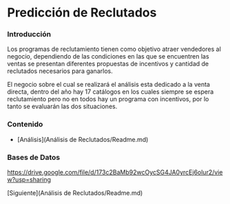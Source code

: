 # Predicción de Reclutados

### Introducción

Los programas de reclutamiento tienen como objetivo atraer vendedores al negocio, dependiendo de las condiciones en las que se encuentren las ventas se presentan diferentes  propuestas de incentivos y cantidad de reclutados necesarios para ganarlos. 

El negocio sobre el cual se realizará el análisis esta dedicado a la venta directa, dentro del año hay 17 catálogos en los cuales siempre se espera reclutamiento pero no en todos hay un programa con incentivos, por lo tanto se evaluarán las dos situaciones.

### Contenido

- [Análisis](Análisis de Reclutados/Readme.md)
### Bases de Datos  

https://drive.google.com/file/d/173c2BaMb92wcOycSG4JA0yrcEj6olur2/view?usp=sharing

[Siguiente](Análisis de Reclutados/Readme.md)

</div>
